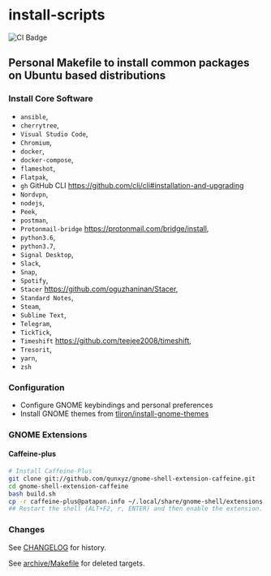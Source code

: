 # install-scripts

![CI Badge](https://github.com/iancleary/install-scripts/workflows/CI/badge.svg)

## Personal Makefile to install common packages on Ubuntu based distributions

### Install Core Software

* `ansible`,
* `cherrytree`,
* `Visual Studio Code`,
* `Chromium`,
* `docker`,
* `docker-compose`,
* `flameshot`,
* `Flatpak`,
* `gh` GitHub CLI <https://github.com/cli/cli#installation-and-upgrading>
* `Nordvpn`,
* `nodejs`,
* `Peek`,
* `postman`,
* `Protonmail-bridge` <https://protonmail.com/bridge/install>,
* `python3.6`,
* `python3.7`,
* `Signal Desktop`,
* `Slack`,
* `Snap`,
* `Spotify`,
* `Stacer` <https://github.com/oguzhaninan/Stacer>,
* `Standard Notes`,
* `Steam`,
* `Sublime Text`,
* `Telegram`,
* `TickTick`,
* `Timeshift` <https://github.com/teejee2008/timeshift>,
* `Tresorit`,
* `yarn`,
* `zsh`

### Configuration

* Configure GNOME keybindings and personal preferences
* Install GNOME themes from [tliron/install-gnome-themes](https://github.com/tliron/install-gnome-themes)

### GNOME Extensions

#### Caffeine-plus

```bash
# Install Caffeine-Plus
git clone git://github.com/qunxyz/gnome-shell-extension-caffeine.git
cd gnome-shell-extension-caffeine
bash build.sh
cp -r caffeine-plus@patapon.info ~/.local/share/gnome-shell/extensions
## Restart the shell (ALT+F2, r, ENTER) and then enable the extension.
```


### Changes

See [CHANGELOG](CHANGELOG.md) for history.

See [archive/Makefile](archive/Makefile) for deleted targets.

